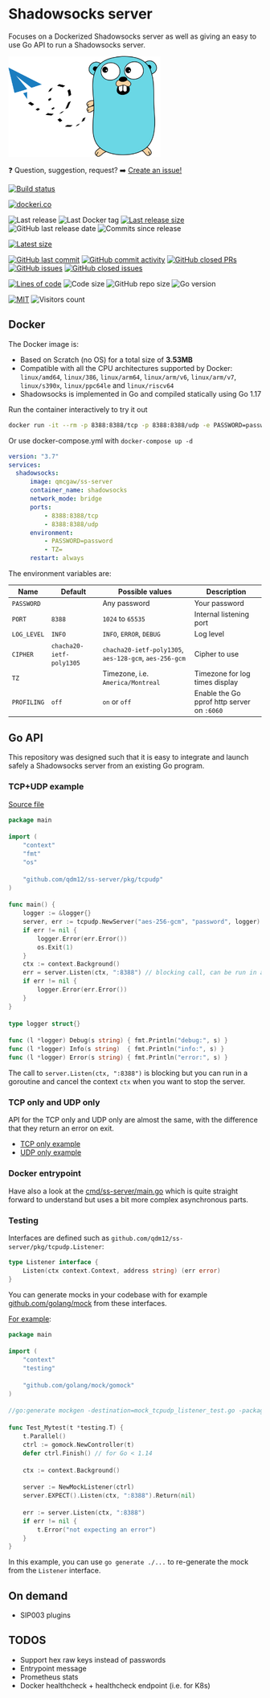 # Shadowsocks server

Focuses on a Dockerized Shadowsocks server as well as giving an easy to use Go API to run a Shadowsocks server.

<img height="200" src="title.svg">

❓ Question, suggestion, request? ➡️ [Create an issue!](https://github.com/qdm12/ss-server/issues/new)

[![Build status](https://github.com/qdm12/ss-server/actions/workflows/ci.yml/badge.svg)](https://github.com/qdm12/ss-server/actions/workflows/ci.yml)

[![dockeri.co](https://dockeri.co/image/qmcgaw/ss-server)](https://hub.docker.com/r/qmcgaw/ss-server)

![Last release](https://img.shields.io/github/release/qdm12/ss-server?label=Last%20release)
![Last Docker tag](https://img.shields.io/docker/v/qmcgaw/ss-server?sort=semver&label=Last%20Docker%20tag)
[![Last release size](https://img.shields.io/docker/image-size/qmcgaw/ss-server?sort=semver&label=Last%20released%20image)](https://hub.docker.com/r/qmcgaw/ss-server/tags?page=1&ordering=last_updated)
![GitHub last release date](https://img.shields.io/github/release-date/qdm12/ss-server?label=Last%20release%20date)
![Commits since release](https://img.shields.io/github/commits-since/qdm12/ss-server/latest?sort=semver)

[![Latest size](https://img.shields.io/docker/image-size/qmcgaw/ss-server/latest?label=Latest%20image)](https://hub.docker.com/r/qmcgaw/ss-server/tags)

[![GitHub last commit](https://img.shields.io/github/last-commit/qdm12/ss-server.svg)](https://github.com/qdm12/ss-server/commits/main)
[![GitHub commit activity](https://img.shields.io/github/commit-activity/y/qdm12/ss-server.svg)](https://github.com/qdm12/ss-server/graphs/contributors)
[![GitHub closed PRs](https://img.shields.io/github/issues-pr-closed/qdm12/ss-server.svg)](https://github.com/qdm12/ss-server/pulls?q=is%3Apr+is%3Aclosed)
[![GitHub issues](https://img.shields.io/github/issues/qdm12/ss-server.svg)](https://github.com/qdm12/ss-server/issues)
[![GitHub closed issues](https://img.shields.io/github/issues-closed/qdm12/ss-server.svg)](https://github.com/qdm12/ss-server/issues?q=is%3Aissue+is%3Aclosed)

[![Lines of code](https://img.shields.io/tokei/lines/github/qdm12/ss-server)](https://github.com/qdm12/ss-server)
![Code size](https://img.shields.io/github/languages/code-size/qdm12/ss-server)
![GitHub repo size](https://img.shields.io/github/repo-size/qdm12/ss-server)
![Go version](https://img.shields.io/github/go-mod/go-version/qdm12/ss-server)

[![MIT](https://img.shields.io/github/license/qdm12/ss-server)](https://github.com/qdm12/ss-server/master/LICENSE)
![Visitors count](https://visitor-badge.laobi.icu/badge?page_id=ss-server.readme)

## Docker

The Docker image is:

- Based on Scratch (no OS) for a total size of **3.53MB**
- Compatible with all the CPU architectures supported by Docker: `linux/amd64`, `linux/386`, `linux/arm64`, `linux/arm/v6`, `linux/arm/v7`, `linux/s390x`, `linux/ppc64le` and `linux/riscv64`
- Shadowsocks is implemented in Go and compiled statically using Go 1.17

Run the container interactively to try it out

```sh
docker run -it --rm -p 8388:8388/tcp -p 8388:8388/udp -e PASSWORD=password qmcgaw/ss-server
```

Or use docker-compose.yml with `docker-compose up -d`

```yml
version: "3.7"
services:
  shadowsocks:
      image: qmcgaw/ss-server
      container_name: shadowsocks
      network_mode: bridge
      ports:
          - 8388:8388/tcp
          - 8388:8388/udp
      environment:
          - PASSWORD=password
          - TZ=
      restart: always
```

The environment variables are:

| Name | Default | Possible values | Description |
| --- | --- | --- | --- |
| `PASSWORD` |  | Any password | Your password |
| `PORT` | `8388` | `1024` to `65535` | Internal listening port |
| `LOG_LEVEL` | `INFO` | `INFO`, `ERROR`, `DEBUG` | Log level |
| `CIPHER` | `chacha20-ietf-poly1305` | `chacha20-ietf-poly1305`, `aes-128-gcm`, `aes-256-gcm` | Cipher to use |
| `TZ` |  | Timezone, i.e. `America/Montreal` | Timezone for log times display |
| `PROFILING` | `off` | `on` or `off` | Enable the Go pprof http server on `:6060` |

## Go API

This repository was designed such that it is easy to integrate and launch safely a Shadowsocks server from an existing Go program.

### TCP+UDP example

[Source file](examples/tcp-udp/main.go)

```go
package main

import (
    "context"
    "fmt"
    "os"

    "github.com/qdm12/ss-server/pkg/tcpudp"
)

func main() {
    logger := &logger{}
    server, err := tcpudp.NewServer("aes-256-gcm", "password", logger)
    if err != nil {
        logger.Error(err.Error())
        os.Exit(1)
    }
    ctx := context.Background()
    err = server.Listen(ctx, ":8388") // blocking call, can be run in a goroutine
    if err != nil {
        logger.Error(err.Error())
    }
}

type logger struct{}

func (l *logger) Debug(s string) { fmt.Println("debug:", s) }
func (l *logger) Info(s string)  { fmt.Println("info:", s) }
func (l *logger) Error(s string) { fmt.Println("error:", s) }
```

The call to `server.Listen(ctx, ":8388")` is blocking but you can run in a goroutine and cancel the context `ctx` when you want to stop the server.

### TCP only and UDP only

API for the TCP only and UDP only are almost the same, with the difference that they return an error on exit.

- [TCP only example](examples/tcp/main.go)
- [UDP only example](examples/udp/main.go)

### Docker entrypoint

Have also a look at the [cmd/ss-server/main.go](cmd/ss-server/main.go) which is quite straight forward to understand but uses a bit more complex asynchronous parts.

### Testing

Interfaces are defined such as `github.com/qdm12/ss-server/pkg/tcpudp.Listener`:

```go
type Listener interface {
    Listen(ctx context.Context, address string) (err error)
}
```

You can generate mocks in your codebase with for example [github.com/golang/mock](github.com/golang/mock) from these interfaces.

[For example](examples/test/main_test.go):

```go
package main

import (
    "context"
    "testing"

    "github.com/golang/mock/gomock"
)

//go:generate mockgen -destination=mock_tcpudp_listener_test.go -package $GOPACKAGE github.com/qdm12/ss-server/pkg/tcpudp Listener

func Test_Mytest(t *testing.T) {
    t.Parallel()
    ctrl := gomock.NewController(t)
    defer ctrl.Finish() // for Go < 1.14

    ctx := context.Background()

    server := NewMockListener(ctrl)
    server.EXPECT().Listen(ctx, ":8388").Return(nil)

    err := server.Listen(ctx, ":8388")
    if err != nil {
        t.Error("not expecting an error")
    }
}
```

In this example, you can use `go generate ./...` to re-generate the mock from the `Listener` interface.

## On demand

- SIP003 plugins

## TODOS

- Support hex raw keys instead of passwords
- Entrypoint message
- Prometheus stats
- Docker healthcheck + healthcheck endpoint (i.e. for K8s)
